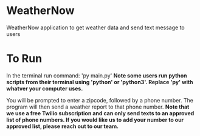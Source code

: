 # WeatherNow
WeatherNow application to get weather data and send text message to users 

# To Run
In the terminal run command: 'py main.py' **Note some users run python scripts from their terminal using 'python' or 'python3'. Replace 'py' with whatver your computer uses.**

You will be prompted to enter a zipcode, followed by a phone number. The program will then send a weather report to that phone number. **Note that we use a free Twilio subscription and can only send texts to an approved list of phone numbers. If you would like us to add your number to our approved list, please reach out to our team.**
